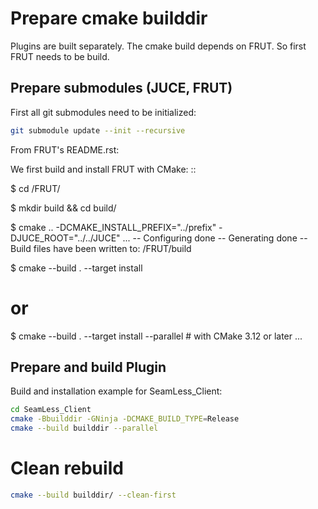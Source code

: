 # Prepare cmake builddir
Plugins are built separately. The cmake build depends on
FRUT. So first FRUT needs to be build.

## Prepare submodules (JUCE, FRUT)
First all git submodules need to be initialized:
```bash
git submodule update --init --recursive
```
From FRUT's README.rst:

We first build and install FRUT with CMake: ::

  $ cd <root>/FRUT/

  $ mkdir build && cd build/

  $ cmake .. -DCMAKE_INSTALL_PREFIX="../prefix" -DJUCE_ROOT="../../JUCE"
  ...
  -- Configuring done
  -- Generating done
  -- Build files have been written to: <root>/FRUT/build

  $ cmake --build . --target install
  # or
  $ cmake --build . --target install --parallel  # with CMake 3.12 or later
  ...

## Prepare and build Plugin

Build and installation example for SeamLess_Client: 
```bash
cd SeamLess_Client
cmake -Bbuilddir -GNinja -DCMAKE_BUILD_TYPE=Release
cmake --build builddir --parallel
```

# Clean rebuild

```bash
cmake --build builddir/ --clean-first
```
